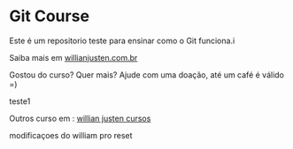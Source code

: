 # Git Course

Este é um repositorio teste para ensinar como o Git funciona.i

Saiba mais em [willianjusten.com.br](http://willianjusten.com.br)

Gostou do curso? Quer mais? Ajude com uma doação, até um café é válido =)

teste1

Outros curso em : [willian justen cursos](http://willianjusten.teachablçe.com)

modificaçoes do william pro reset
